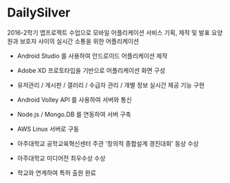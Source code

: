 # DailySilver

2016-2학기 앱프로젝트 수업으로 모바일 어플리케이션 서비스 기획, 제작 및 발표
요양원과 보호자 사이의 실시간 소통을 위한 어플리케이션

 - Android Studio 를 사용하여 안드로이드 어플리케이션 제작
 - Adobe XD 프로토타입을 기반으로 어플리케이션 화면 구성
 - 유저관리 / 게시판 / 갤러리 / 수급자 관리 / 개별 정보 실시간 제공 기능 구현
 - Android Volley API 를 사용하여 서버와 통신
 - Node.js / Mongo.DB 를 연동하여 서버 구축
 - AWS Linux 서버로 구동
  
 - 아주대학교 공학교육혁신센터 주관 '창의적 종합설계 경진대회' 동상 수상
 - 아주대학교 미디어전 최우수상 수상
 - 학교와 연계하여 특허 출원 완료
